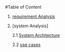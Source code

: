 #Table of Content
1. [requirement Analysis](requirement.md)
2. [system Analysis]

    2.1 [System Architecture](system-analysis/Architecture.mmd)

     2.2 [use cases](system-analysis/usecase.mmd)

